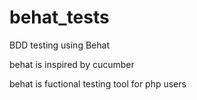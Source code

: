 behat_tests
===========

BDD testing using Behat

behat is inspired by cucumber

behat is fuctional testing tool for php users

